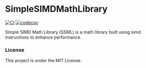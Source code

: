 # SimpleSIMDMathLibrary

[![CI](https://github.com/aurelPierre/SimpleSIMDMathLibrary/actions/workflows/ci.yml/badge.svg)](https://github.com/aurelPierre/SimpleSIMDMathLibrary/actions/workflows/ci.yml)
[![codecov](https://codecov.io/gh/aurelPierre/SimpleSIMDMathLibrary/branch/main/graph/badge.svg?token=V2K9IRWT94)](https://codecov.io/gh/aurelPierre/SimpleSIMDMathLibrary)

Simple SIMD Math Library (SSML) is a math library built using simd instructions to enhance performance.

### License

This project is under the MIT License.
